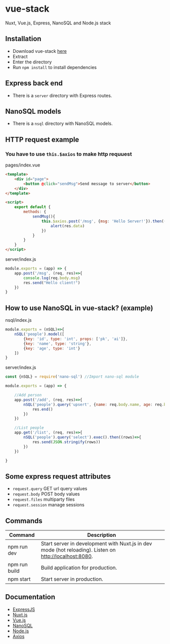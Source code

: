 # vue-stack
Nuxt, Vue.js, Express, NanoSQL and Node.js stack

## Installation

- Download vue-stack [here](https://github.com/samuelnovaes/vue-stack/releases)
- Extract
- Enter the directory
- Run `npm install` to install dependencies

## Express back end

- There is a `server` directory with Express routes.

## NanoSQL models

- There is a `nsql` directory with NanoSQL models.

## HTTP request example

### You have to use `this.$axios` to make http requuest

pages/index.vue

```html
<template>
	<div id="page">
		<button @click="sendMsg">Send message to server</button>
	</div>
</template>

<script>
	export default {
		methods: {
			sendMsg(){
				this.$axios.post('/msg', {msg: 'Hello Server!'}).then((res)=>{
					alert(res.data)
				})
			}
		}
	}
</script>
```

server/index.js

```javascript
module.exports = (app) => {
	app.post('/msg', (req, res)=>{
		console.log(req.body.msg)
		res.send("Hello client!")
	})
}
```

## How to use NanoSQL in vue-stack? (example)

nsql/index.js

```javascript
module.exports = (nSQL)=>{
	nSQL('people').model([
		{key: 'id', type: 'int', props: ['pk', 'ai']},
		{key: 'name', type: 'string'},
		{key: 'age', type: 'int'}
	])
}
```

server/index.js

```javascript
const {nSQL} = require('nano-sql') //Import nano-sql module

module.exports = (app) => {

	//Add person
	app.post('/add', (req, res)=>{
		nSQL('people').query('upsert', {name: req.body.name, age: req.body.age}).exec().then(()=>{
			res.end()
		})
	})

	//List people
	app.get('/list', (req, res)=>{
		nSQL('people').query('select').exec().then((rows)=>{
			res.send(JSON.stringify(rows))
		})
	})

}
```

## Some express request attributes

- `request.query` GET url query values
- `request.body` POST body values
- `request.files` multiparty files
- `request.session` manage sessions

## Commands

| Command | Description |
|---------|-------------|
| npm run dev | Start server in development with Nuxt.js in dev mode (hot reloading). Listen on [http://localhost:8080](http://localhost:8080). |
| npm run build | Build application for production. |
| npm start | Start server in production. |

## Documentation

- [ExpressJS](http://expressjs.com/en/guide/routing.html)
- [Nuxt.js](https://nuxtjs.org/guide/)
- [Vue.js](http://vuejs.org/guide/)
- [NanoSQL](https://github.com/ClickSimply/Nano-SQL)
- [Node.js](https://nodejs.org/dist/latest-v8.x/docs/api)
- [Axios](https://github.com/mzabriskie/axios)

